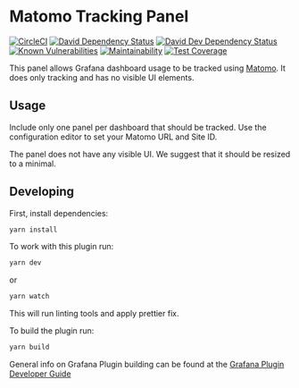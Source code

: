 # Matomo Tracking Panel
[![CircleCI](https://circleci.com/gh/thiagoarrais/grafana-matomo-tracking-panel.svg?style=svg)](https://circleci.com/gh/thiagoarrais/grafana-matomo-tracking-panel)
[![David Dependency Status](https://david-dm.org/thiagoarrais/grafana-matomo-tracking-panel.svg)](https://david-dm.org/thiagoarrais/grafana-matomo-tracking-panel)
[![David Dev Dependency Status](https://david-dm.org/thiagoarrais/grafana-matomo-tracking-panel.svg)](https://david-dm.org/thiagoarrais/grafana-matomo-tracking-panel/?type=dev)
[![Known Vulnerabilities](https://snyk.io/test/github/thiagoarrais/grafana-matomo-tracking-panel/badge.svg?targetFile=package.json)](https://snyk.io/test/github/thiagoarrais/grafana-matomo-tracking-panel?targetFile=package.json)
[![Maintainability](https://api.codeclimate.com/v1/badges/f2ebaebad8ce1ddb293c/maintainability)](https://codeclimate.com/github/thiagoarrais/grafana-matomo-tracking-panel/maintainability)
[![Test Coverage](https://api.codeclimate.com/v1/badges/f2ebaebad8ce1ddb293c/test_coverage)](https://codeclimate.com/github/thiagoarrais/grafana-matomo-tracking-panel/test_coverage)

This panel allows Grafana dashboard usage to be tracked using [Matomo][matomo]. It does only tracking and has no visible UI elements.

## Usage

Include only one panel per dashboard that should be tracked. Use the configuration editor to set your Matomo URL and Site ID.

The panel does not have any visible UI. We suggest that it should be resized to a minimal.


## Developing

First, install dependencies:

```BASH
yarn install
```

To work with this plugin run:

```BASH
yarn dev
```

or

```BASH
yarn watch
```

This will run linting tools and apply prettier fix.

To build the plugin run:

```BASH
yarn build
```

General info on Grafana Plugin building can be found at the [Grafana Plugin Developer Guide](https://grafana.com/docs/grafana/latest/plugins/developing/development/)

[matomo]: https://matomo.org/

